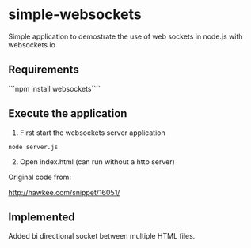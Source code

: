 # simple-websockets
Simple application to demostrate the use of web sockets in node.js with websockets.io

Requirements
-------------

```npm install websockets````


Execute the application
-----------------------

1. First start the websockets server application

  ```node server.js```

2. Open index.html (can run without a http server)


Original code from:

http://hawkee.com/snippet/16051/


Implemented
--------------

Added bi directional socket between multiple HTML files.
